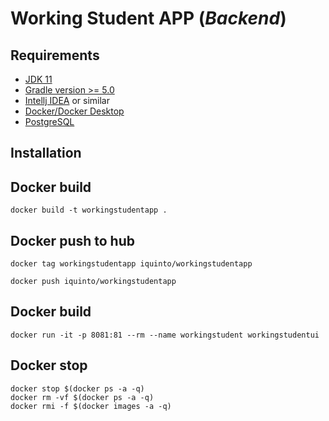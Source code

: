 # Working Student APP (<i>Backend</i>)


## Requirements
* [JDK 11](https://www.oracle.com/es/java/technologies/javase/jdk11-archive-downloads.html)
* [Gradle version >= 5.0](https://docs.gradle.org/current/userguide/compatibility.html)
* [Intellj IDEA](https://www.jetbrains.com/idea/) or similar
* [Docker/Docker Desktop](https://www.docker.com/)
* [PostgreSQL](https://www.postgresql.org/)

## Installation

## Docker build 
```
docker build -t workingstudentapp .
```

## Docker push to  hub 
```
docker tag workingstudentapp iquinto/workingstudentapp
```

```
docker push iquinto/workingstudentapp
```

## Docker build 
```
docker run -it -p 8081:81 --rm --name workingstudent workingstudentui
```


## Docker stop
```
docker stop $(docker ps -a -q)
docker rm -vf $(docker ps -a -q)
docker rmi -f $(docker images -a -q) 

```

 
